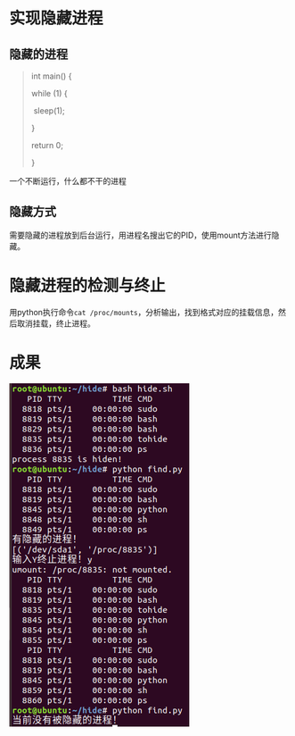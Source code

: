 # 实现隐藏进程

## 隐藏的进程

> int main() {
>
>   while (1) {
>
> ​    sleep(1);
>
>   }
>
>   return 0;
>
> }

一个不断运行，什么都不干的进程

## 隐藏方式

需要隐藏的进程放到后台运行，用进程名搜出它的PID，使用mount方法进行隐藏。

# 隐藏进程的检测与终止

用python执行命令```cat /proc/mounts```，分析输出，找到格式对应的挂载信息，然后取消挂载，终止进程。

# 成果

![](demo1.png)